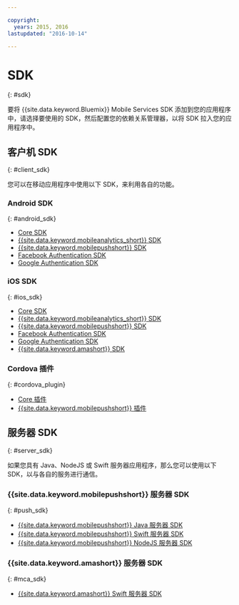 ```yaml
---

copyright:
  years: 2015, 2016
lastupdated: "2016-10-14"

---
```

# SDK
{: #sdk}

要将 {{site.data.keyword.Bluemix}} Mobile Services SDK 添加到您的应用程序中，请选择要使用的 SDK，然后配置您的依赖关系管理器，以将 SDK 拉入您的应用程序中。


## 客户机 SDK
{: #client_sdk}

您可以在移动应用程序中使用以下 SDK，来利用各自的功能。 


### Android SDK
{: #android_sdk}

- [Core SDK](https://github.com/ibm-bluemix-mobile-services/bms-clientsdk-android-core) 
- [{{site.data.keyword.mobileanalytics_short}} SDK](https://github.com/ibm-bluemix-mobile-services/bms-clientsdk-android-analytics) 
- [{{site.data.keyword.mobilepushshort}} SDK](https://github.com/ibm-bluemix-mobile-services/bms-clientsdk-android-push) 
- [Facebook Authentication SDK](https://github.com/ibm-bluemix-mobile-services/bms-clientsdk-android-security-facebookauthentication) 
- [Google Authentication SDK](https://github.com/ibm-bluemix-mobile-services/bms-clientsdk-android-security-googleauthentication) 


### iOS SDK
{: #ios_sdk}

- [Core SDK](https://github.com/ibm-bluemix-mobile-services/bms-clientsdk-swift-core)
- [{{site.data.keyword.mobileanalytics_short}} SDK](https://github.com/ibm-bluemix-mobile-services/bms-clientsdk-swift-analytics) 
- [{{site.data.keyword.mobilepushshort}} SDK](https://github.com/ibm-bluemix-mobile-services/bms-clientsdk-swift-push) 
- [Facebook Authentication SDK](https://github.com/ibm-bluemix-mobile-services/bms-clientsdk-swift-security-facebookauthentication)
- [Google Authentication SDK](https://github.com/ibm-bluemix-mobile-services/bms-clientsdk-swift-security-googleauthentication) 
- [{{site.data.keyword.amashort}} SDK](https://github.com/ibm-bluemix-mobile-services/bms-clientsdk-swift-security) 


### Cordova 插件
{: #cordova_plugin}

- [Core 插件](https://github.com/ibm-bluemix-mobile-services/bms-clientsdk-cordova-plugin-core)
- [{{site.data.keyword.mobilepushshort}} 插件](https://github.com/ibm-bluemix-mobile-services/bms-clientsdk-cordova-plugin-push)


## 服务器 SDK
{: #server_sdk}

如果您具有 Java、NodeJS 或 Swift 服务器应用程序，那么您可以使用以下 SDK，以与各自的服务进行通信。


### {{site.data.keyword.mobilepushshort}} 服务器 SDK
{: #push_sdk}

- [{{site.data.keyword.mobilepushshort}} Java 服务器 SDK](https://github.com/ibm-bluemix-mobile-services/bms-pushnotifications-serversdk-java) 
- [{{site.data.keyword.mobilepushshort}} Swift 服务器 SDK](https://github.com/ibm-bluemix-mobile-services/bms-pushnotifications-serversdk-swift) 
- [{{site.data.keyword.mobilepushshort}} NodeJS 服务器 SDK](https://github.com/ibm-bluemix-mobile-services/bms-pushnotifications-serversdk-nodejs)


### {{site.data.keyword.amashort}} 服务器 SDK
{: #mca_sdk}

- [{{site.data.keyword.amashort}} Swift 服务器 SDK](https://github.com/ibm-bluemix-mobile-services/bms-mca-serversdk-swift)



